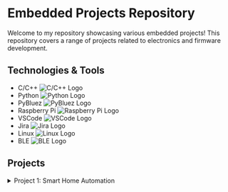 # Embedded Projects Repository

Welcome to my repository showcasing various embedded projects! This repository covers a range of projects related to electronics and firmware development.

## Technologies & Tools

- C/C++ ![C/C++ Logo](https://img.shields.io/badge/C++-00599C?style=for-the-badge&logo=c%2B%2B&logoColor=white)
- Python ![Python Logo](https://img.shields.io/badge/Python-3776AB?style=for-the-badge&logo=python&logoColor=white)
- PyBluez ![PyBluez Logo](https://img.shields.io/badge/PyBluez-0082FC?style=for-the-badge&logo=python&logoColor=white)
- Raspberry Pi ![Raspberry Pi Logo](https://img.shields.io/badge/Raspberry_Pi-A22846?style=for-the-badge&logo=raspberry-pi&logoColor=white)
- VSCode ![VSCode Logo](https://img.shields.io/badge/VSCode-007ACC?style=for-the-badge&logo=visual-studio-code&logoColor=white)
- Jira ![Jira Logo](https://img.shields.io/badge/Jira-0052CC?style=for-the-badge&logo=jira&logoColor=white)
- Linux ![Linux Logo](https://img.shields.io/badge/Linux-FCC624?style=for-the-badge&logo=linux&logoColor=black)
- BLE ![BLE Logo](https://img.shields.io/badge/BLE-0082FC?style=for-the-badge&logo=bluetooth&logoColor=white)


## Projects

<details>
<summary>Project 1: Smart Home Automation</summary>

```markdown
# Project 1: Smart Home Automation

Description of the Smart Home Automation project.
...

</details>

<details>
<summary>Project 2: IoT Weather Station</summary>

# Project 2: IoT Weather Station

Description of the IoT Weather Station project.

...
</details>
